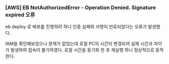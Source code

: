 ### [AWS] EB NotAuthorizedError - Operation Denied. Signature expired 오류





eb deploy 로 배포를 진행하려 하니 인증 실패와 서명이 만료되었다는 오류가 발생했다. 



IAM을 확인해보았으나 문제가 없었는데 로컬 PC의 시간이 변경되어 실제 시간과 차이가 발생하여 접속이 불가하였다. 로컬 시간을 동기화 한 후 재실행 하니 정상적으로 동작한다.